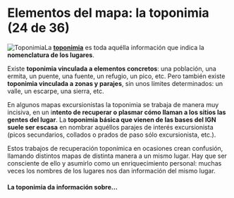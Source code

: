 # Elementos del mapa: la toponimia (24 de 36)

![Toponimia](./gps_files/Toponimia.jpg)La [**toponimia**](http://es.wikipedia.org/wiki/Toponimia "Toponimia en Wikipedia") es toda aquélla información que indica la **nomenclatura de los lugares**.

Existe **toponimia vinculada a elementos concretos**: una población, una ermita, un puente, una fuente, un refugio, un pico, etc. Pero también existe **toponimia vinculada a zonas y parajes**, sin unos límites determinados: un valle, un escarpe, una sierra, etc.

En algunos mapas excursionistas la toponimia se trabaja de manera muy incisiva, en un i**ntento de recuperar o plasmar cómo llaman a los sitios las gentes del lugar**. La **toponimia básica que vienen de las bases del IGN suele ser escasa** en nombrar aquéllos parajes de interés excursionista (picos secundarios, collados o prados de paso sólo excursionista, etc.).

Estos trabajos de recuperación toponímica en ocasiones crean confusión, llamando distintos mapas de distinta manera a un mismo lugar. Hay que ser consciente de ello y asumirlo como un enriquecimiento personal: muchas veces los nombres de los lugares nos dan información del mismo lugar.

#### La toponimia da información sobre...